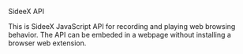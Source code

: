 SideeX API

This is SideeX JavaScript API for recording and playing web browsing behavior. The API can be embeded in a webpage without installing a browser web extension.